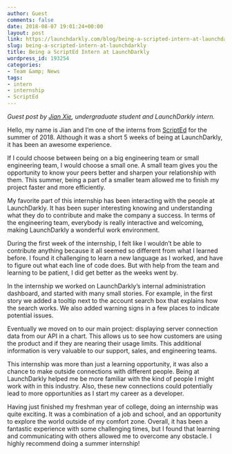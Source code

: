 ```yaml
---
author: Guest
comments: false
date: 2018-08-07 19:01:24+00:00
layout: post
link: https://launchdarkly.com/blog/being-a-scripted-intern-at-launchdarkly/
slug: being-a-scripted-intern-at-launchdarkly
title: Being a ScriptEd Intern at LaunchDarkly
wordpress_id: 193254
categories:
- Team &amp; News
tags:
- intern
- internship
- ScriptEd
---
```


_Guest post by [Jian Xie](https://www.linkedin.com/in/jian-xie-65b570167/), undergraduate student and LaunchDarkly intern._

Hello, my name is Jian and I’m one of the interns from [ScriptEd](https://scripted.org/) for the summer of 2018. Although it was a short 5 weeks of being at LaunchDarkly, it has been an awesome experience. 

If I could choose between being on a big engineering team or small engineering team, I would choose a small one. A small team gives you the opportunity to know your peers better and sharpen your relationship with them. This summer, being a part of a smaller team allowed me to finish my project faster and more efficiently.

My favorite part of this internship has been interacting with the people at LaunchDarkly. It has been super interesting knowing and understanding what they do to contribute and make the company a success. In terms of the engineering team, everybody is really interactive and welcoming, making LaunchDarkly a wonderful work environment.

During the first week of the internship, I felt like I wouldn’t be able to contribute anything because it all seemed so different from what I learned before. I found it challenging to learn a new language as I worked, and have to figure out what each line of code does. But with help from the team and learning to be patient, I did get better as the weeks went by.

In the internship we worked on LaunchDarkly’s internal administration dashboard, and started with many small stories. For example, in the first story we added a tooltip next to the account search box that explains how the search works. We also added warning signs in a few places to indicate potential issues.

Eventually we moved on to our main project: displaying server connection data from our API in a chart. This allows us to see how customers are using the product and if they are nearing their usage limits. This additional information is very valuable to our support, sales, and engineering teams. 

This internship was more than just a learning opportunity, it was also a chance to make outside connections with different people. Being at LaunchDarkly helped me be more familiar with the kind of people I might work with in this industry. Also, these new connections could potentially lead to more opportunities as I start my career as a developer.

Having just finished my freshman year of college, doing an internship was quite exciting. It was a combination of a job and school, and an opportunity to explore the world outside of my comfort zone. Overall, it has been a fantastic experience with some challenging times, but I found that learning and communicating with others allowed me to overcome any obstacle. I highly recommend doing a summer internship!
